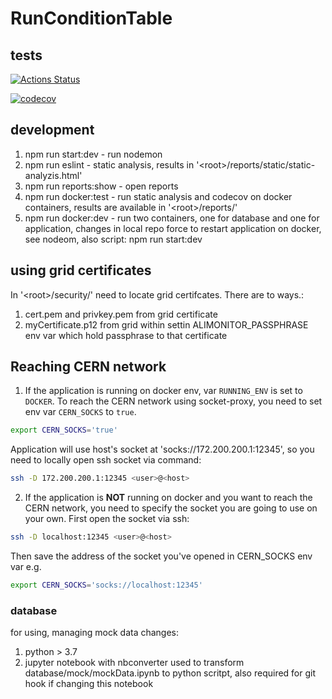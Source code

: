 # RunConditionTable

## tests

[![Actions Status](https://github.com/AliceO2Group/RunConditionTable/workflows/Tests/badge.svg)](https://github.com/AliceO2Group/RunConditionTable/actions)

[![codecov](https://codecov.io/gh/AliceO2Group/RunConditionTable/branch/master/graph/badge.svg)](https://codecov.io/gh/AliceO2Group/RunConditionTable)

## development

1. npm run start:dev - run nodemon
2. npm run eslint - static analysis, results in '\<root\>/reports/static/static-analyzis.html'
3. npm run reports:show - open reports
4. npm run docker:test - run static analysis and codecov on docker containers, results are available in '\<root\>/reports/'
5. npm run docker:dev - run two containers, one for database and one for application, changes in local repo force to restart application on docker, see nodeom, also script: npm run start:dev

## using grid certificates
In '\<root\>/security/' need to locate grid certifcates. There are to ways.:<br>
1. cert.pem and privkey.pem from grid certificate
2. myCertificate.p12 from grid within settin ALIMONITOR_PASSPHRASE env var which hold passphrase to that certificate


## Reaching CERN network

1. If the application is running on docker env, var `RUNNING_ENV` is set to `DOCKER`. To reach the CERN network using socket-proxy, you need to set env var `CERN_SOCKS` to `true`.

```bash
export CERN_SOCKS='true'
```

Application will use host's socket at 'socks://172.200.200.1:12345', so you need to locally open ssh socket via command:

```bash
ssh -D 172.200.200.1:12345 <user>@<host>
```

2. If the application is <b>NOT</b> running on docker and you want to reach the CERN network, you need to specify the socket you are going to use on your own. First open the socket via ssh:

```bash
ssh -D localhost:12345 <user>@<host>
```

Then save the address of the socket you've opened in CERN_SOCKS env var e.g.

```bash
export CERN_SOCKS='socks://localhost:12345'
```

### database

for using, managing mock data changes:

1. python > 3.7
2. jupyter notebook with nbconverter used to transform database/mock/mockData.ipynb to python scritpt, also required for git hook if changing this notebook
